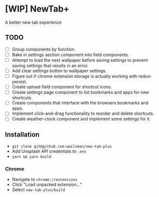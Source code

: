 # [WIP] NewTab+

A better new tab experience

## TODO

- [ ] Group components by function.
- [ ] Bake in settings section component into field components.
- [ ] Attempt to load the next wallpaper before saving settings to prevent
  saving settings that results in an error.
- [ ] Add clear settings button to wallpaper settings.
- [ ] Figure out if chrome extension storage is actually working with redux-persist.
- [ ] Create upload field component for shortcut icons.
- [ ] Create settings page component to list bookmarks and apps for new shortcuts.
- [ ] Create components that interface with the browsers bookmarks and apps.
- [ ] Implement click-and-drag functionality to reorder and delete shortcuts.
- [ ] Create weather-clock component and implement some settings for it.

## Installation

- `git clone git@github.com:wwilsman/new-tab-plus`
- Add Unsplash API credentials to `.env`
- `yarn && yarn build`

### Chrome

- Navigate to `chrome://extensions`
- Click "Load unpacked extension..."
- Select `new-tab-plus/build`
